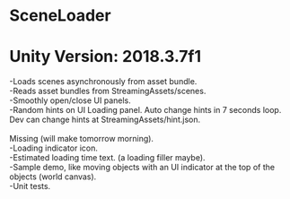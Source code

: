 # SceneLoader
# Unity Version: 2018.3.7f1

-Loads scenes asynchronously from asset bundle.<br>
-Reads asset bundles from StreamingAssets/scenes.<br>
-Smoothly open/close UI panels.<br>
-Random hints on UI Loading panel. Auto change hints in 7 seconds loop. Dev can change hints at StreamingAssets/hint.json.<br>
<br>
Missing (will make tomorrow morning).<br>
-Loading indicator icon.<br>
-Estimated loading time text. (a loading filler maybe).<br>
-Sample demo, like moving objects with an UI indicator at the top of the objects (world canvas).<br>
-Unit tests.<br>
